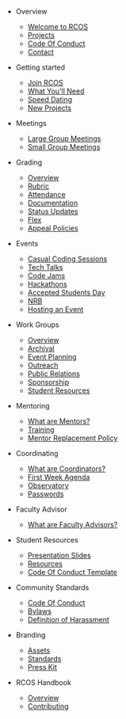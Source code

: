 * Overview
  * [Welcome to RCOS](README.md)
  * [Projects](overview/projects.md)
  <!-- * [History](overview/history.md) -->
  * [Code Of Conduct](overview/code_of_conduct.md)
  <!-- * [Sponsors](overview/sponsors.md) -->
  * [Contact](overview/contact.md)

* Getting started
  * [Join RCOS](membership/join_rcos.md)
  * [What You'll Need](membership/requirements.md)
  <!-- * [Project Pitch](membership/speed_dating.md) -->
  * [Speed Dating](membership/speed_dating.md)
  * [New Projects](membership/new_projects.md)

* Meetings
  * [Large Group Meetings](meetings/large_group_meetings.md)
  * [Small Group Meetings](meetings/small_group_meetings.md)

* Grading
  * [Overview](grading/README.md)
  * [Rubric](grading/rubric.md)
  * [Attendance](grading/attendance.md)
  * [Documentation](grading/documentation.md)
  * [Status Updates](grading/status_updates.md)
  * [Flex](grading/flex.md)
  * [Appeal Policies](grading/appeal_policies.md)

* Events
  * [Casual Coding Sessions](events/casual_coding_sessions.md)
  * [Tech Talks](events/tech_talks.md)
  * [Code Jams](events/code_jams.md)
  * [Hackathons](events/hackathons.md)
  * [Accepted Students Day](events/accepted_students_day.md)
  * [NRB](events/nrb.md)
  * [Hosting an Event](events/hosting.md)

* Work Groups
  * [Overview](work_groups/README.md)
  * [Archival](work_groups/archival.md)
  * [Event Planning](work_groups/event_planning.md)
  * [Outreach](work_groups/outreach.md)
  * [Public Relations](work_groups/public_relations.md)
  * [Sponsorship](work_groups/sponsorship.md)
  * [Student Resources](work_groups/student_resources.md)

* Mentoring
  * [What are Mentors?](mentoring/README.md)
  * [Training](mentoring/training.md)
  * [Mentor Replacement Policy](mentoring/replacement.md)

* Coordinating
  * [What are Coordinators?](coordinating/README.md)
  * [First Week Agenda](coordinating/agenda.md)
  * [Observatory](coordinating/observatory.md)
  * [Passwords](coordinating/passwords.md)

* Faculty Advisor
  * [What are Faculty Advisors?](coordinating/faculty.md)

* Student Resources
  * [Presentation Slides](resources/slides.md)
  * [Resources](resources/README.md)
  * [Code Of Conduct Template](community/code_of_conduct_template.md)

* Community Standards
  * [Code Of Conduct](community/CODE_OF_CONDUCT.md)
  * [Bylaws](community/bylaws.md)
  * [Definition of Harassment](community/harassment_guidelines.md)

* Branding
  * [Assets](resources/brand_assets.md)
  * [Standards](resources/brand_standards.md)
  * [Press Kit](resources/press_kit.md)

* RCOS Handbook
  * [Overview](handbook/README.md)
  * [Contributing](../CONTRIBUTING.md)
